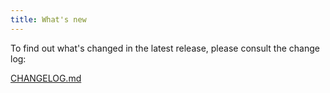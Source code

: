 ```yaml
---
title: What's new
---
```


To find out what's changed in the latest release, please consult the change log:

[CHANGELOG.md](https://github.com/tiktok/sparo/blob/main/apps/sparo/CHANGELOG.md)

